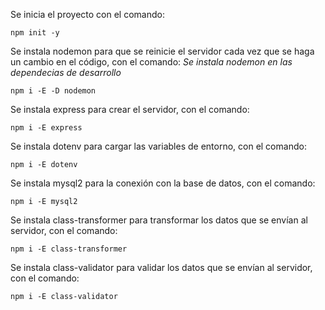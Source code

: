 Se inicia el proyecto con el comando:

```shell
npm init -y
```

Se instala nodemon para que se reinicie el servidor cada vez que se haga un cambio en el código, con el comando:
*Se instala nodemon en las dependecias de desarrollo*
```shell
npm i -E -D nodemon
```

Se instala express para crear el servidor, con el comando:
```shell
npm i -E express
```

Se instala dotenv para cargar las variables de entorno, con el comando:
```shell
npm i -E dotenv
```
Se instala mysql2 para la conexión con la base de datos, con el comando:
```shell
npm i -E mysql2
```
Se instala class-transformer para transformar los datos que se envían al servidor, con el comando:
```shell
npm i -E class-transformer
```
Se instala class-validator para validar los datos que se envían al servidor, con el comando:
```shell
npm i -E class-validator
```